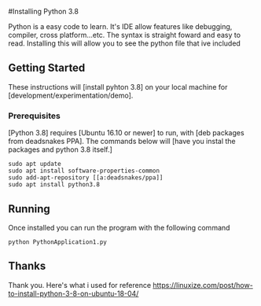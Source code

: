 #Installing Python 3.8

Python is a easy code to learn. It's IDE allow features like debugging, compiler, cross platform...etc. The syntax is straight foward and easy to read. Installing this will allow you to see the python file that ive included
## Getting Started

These instructions will [install pyhton 3.8] on your local machine for [development/experimentation/demo].

### Prerequisites

[Python 3.8] requires [Ubuntu 16.10 or newer] to run, with [deb packages from deadsnakes PPA]. The commands below will [have you instal the packages and python 3.8 itself.]

```
sudo apt update
sudo apt install software-properties-common
sudo add-apt-repository [[a:deadsnakes/ppa]]
sudo apt install python3.8

```

## Running
Once installed you can run the program with the following command

```
python PythonApplication1.py
```




## Thanks
Thank you. Here's what i used for reference https://linuxize.com/post/how-to-install-python-3-8-on-ubuntu-18-04/
